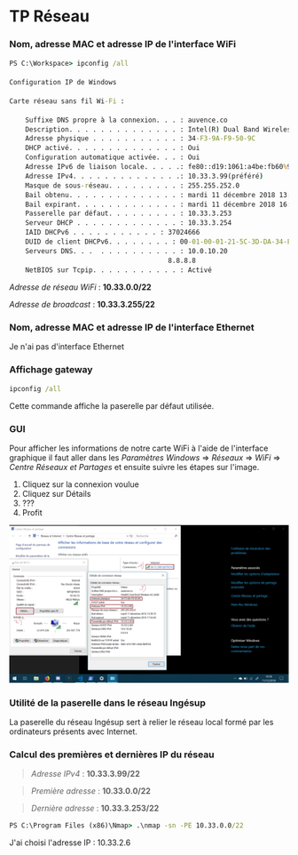 # TP Réseau

### Nom, adresse MAC et adresse IP de l'interface WiFi

```cmd
PS C:\Workspace> ipconfig /all

Configuration IP de Windows

Carte réseau sans fil Wi-Fi :

    Suffixe DNS propre à la connexion. . . : auvence.co
    Description. . . . . . . . . . . . . . : Intel(R) Dual Band Wireless-AC 8260
    Adresse physique . . . . . . . . . . . : 34-F3-9A-F9-50-9C
    DHCP activé. . . . . . . . . . . . . . : Oui
    Configuration automatique activée. . . : Oui
    Adresse IPv6 de liaison locale. . . . .: fe80::d19:1061:a4be:fb60%9(préféré)
    Adresse IPv4. . . . . . . . . . . . . .: 10.33.3.99(préféré)
    Masque de sous-réseau. . . . . . . . . : 255.255.252.0
    Bail obtenu. . . . . . . . . . . . . . : mardi 11 décembre 2018 13:36:15
    Bail expirant. . . . . . . . . . . . . : mardi 11 décembre 2018 16:49:16
    Passerelle par défaut. . . . . . . . . : 10.33.3.253
    Serveur DHCP . . . . . . . . . . . . . : 10.33.3.254
    IAID DHCPv6 . . . . . . . . . . . : 37024666
    DUID de client DHCPv6. . . . . . . . : 00-01-00-01-21-5C-3D-DA-34-F3-9A-F9-50-9C
    Serveurs DNS. . .  . . . . . . . . . . : 10.0.10.20
                                        8.8.8.8
    NetBIOS sur Tcpip. . . . . . . . . . . : Activé
```

_Adresse de réseau WiFi_ : __10.33.0.0/22__

_Adresse de broadcast_ : __10.33.3.255/22__

### Nom, adresse MAC et adresse IP de l'interface Ethernet

Je n'ai pas d'interface Ethernet

### Affichage gateway

```cmd
ipconfig /all
```

Cette commande affiche la paserelle par défaut utilisée.

### GUI

Pour afficher les informations de notre carte WiFi à l'aide de l'interface graphique il faut aller dans les _Paramètres Windows_ => _Réseaux_ => _WiFi_ => _Centre Réseaux et Partages_ et ensuite suivre les étapes sur l'image.

1. Cliquez sur la connexion voulue
2. Cliquez sur Détails
3. ???
4. Profit

![GUI](GUI.png)

### Utilité de la paserelle dans le réseau Ingésup

La paserelle du réseau Ingésup sert à relier le réseau local formé par les ordinateurs présents avec Internet.

### Calcul des premières et dernières IP du réseau

> _Adresse IPv4_ : __10.33.3.99/22__

> _Première adresse_ : __10.33.0.0/22__

>_Dernière adresse_ : __10.33.3.253/22__

```cmd
PS C:\Program Files (x86)\Nmap> .\nmap -sn -PE 10.33.0.0/22
```

J'ai choisi l'adresse IP : 10.33.2.6
